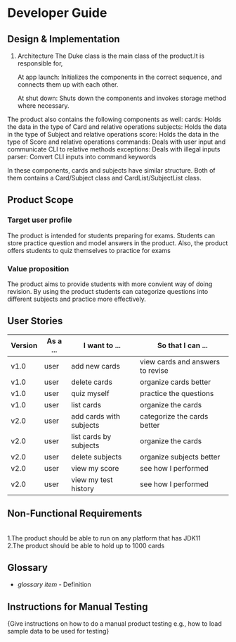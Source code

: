 # Developer Guide

## Design & Implementation
1. Architecture
The Duke class is the main class of the product.It is responsible for,

	At app launch: Initializes the components in the correct sequence, and connects them up with each other.

	At shut down: Shuts down the components and invokes storage method where necessary.	

The product also contains the following components as well:
cards: Holds the data in the type of Card and relative operations
subjects: Holds the data in the type of Subject and relative operations
score: Holds the data in the type of Score and relative operations
commands: Deals with user input and communicate CLI to relative methods
exceptions: Deals with illegal inputs
parser: Convert CLI inputs into command keywords

In these components, cards and subjects have similar structure. Both of them contains a Card/Subject class and CardList/SubjectList class. 





## Product Scope
### Target user profile
The product is intended for students preparing for exams. Students can store practice question and model answers in the product.
Also, the product offers students to quiz themselves to practice for exams

### Value proposition
The product aims to provide students with more convient way of doing revision. By using the product students can categorize questions into different subjects and practice more effectively.

## User Stories

|Version| As a ... | I want to ... | So that I can ...|
|--------|----------|---------------|------------------|
|v1.0|user|add new cards|view cards and answers to revise|
|v1.0|user|delete cards|organize cards better|
|v1.0|user|quiz myself|practice the questions|
|v1.0|user|list cards|organize the cards|
|v2.0|user|add cards with subjects|categorize the cards better|
|v2.0|user|list cards by subjects|organize the cards|
|v2.0|user|delete subjects|organize subjects better|
|v2.0|user|view my score|see how I performed|
|v2.0|user|view my test history|see how I performed|

## Non-Functional Requirements
<br />1.The product should be able to run on any platform that has JDK11
<br />2.The product should be able to hold up to 1000 cards

## Glossary

* *glossary item* - Definition

## Instructions for Manual Testing

{Give instructions on how to do a manual product testing e.g., how to load sample data to be used for testing}
